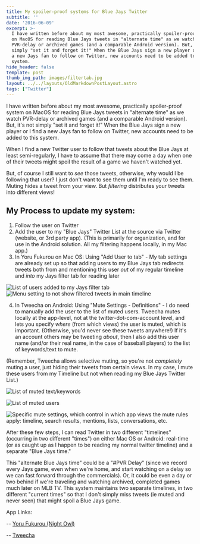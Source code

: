 ```yaml
---
title: My spoiler-proof systems for Blue Jays Twitter
subtitle: ''
date: '2016-06-09'
excerpt: >-
  I have written before about my most awesome, practically spoiler-proof system
  on MacOS for reading Blue Jays tweets in "alternate time" as we watch
  PVR-delay or archived games (and a comparable Android version). But, it's not
  simply "set it and forget it!" When the Blue Jays sign a new player or I find
  a new Jays fan to follow on Twitter, new accounts need to be added to this
  system.
hide_header: false
template: post
thumb_img_path: images/filtertab.jpg
layout: ../../layouts/OldMarkdownPostLayout.astro
tags: ["Twitter"]
---
```

I have written before about my most awesome, practically spoiler-proof system on MacOS for reading Blue Jays tweets in "alternate time" as we watch PVR-delay or archived games (and a comparable Android version). But, it's not simply "set it and forget it!" When the Blue Jays sign a new player or I find a new Jays fan to follow on Twitter, new accounts need to be added to this system.

When I find a new Twitter user to follow that tweets about the Blue Jays at least semi-regularly, I have to assume that there may come a day when one of their tweets might spoil the result of a game we haven't watched yet.

But, of course I still want to *see* those tweets, otherwise, why would I be following that user? I just don't want to see them until I'm ready to see them. Muting hides a tweet from your view. But *filtering* distributes your tweets into different views!  

## My Process to update my system:


1. Follow the user on Twitter
2. Add the user to my "Blue Jays" Twitter List at the source via Twitter (website, or 3rd party app). (This is primarily for organization, and for use in the Android solution. All my filtering happens locally, in my Mac app.)
3. In Yoru Fukurou on Mac OS: Using "Add User to tab" - My tab settings are already set up so that adding users to my Blue Jays tab redirects tweets both from and mentioning this user *out* of my regular timeline and *into* my Jays filter tab for reading later

![List of users added to my Jays filter tab](https://lh3.googleusercontent.com/pw/AM-JKLUEnPnN4pqBE4a59jbeRyA6Vbr2DtK5Vkl9GFlLcpva83DP9u4CrzZPaOvv4r1fMZJ8CAwrxp8RiovmL-YYJo6kU5_Q3ktGbRMK-kDyxEXUx_1ufCDELMslJ89s5kUU8D9F3nIFs8YI66lPczhj7GyNMg=w1360-h313-no?.jpg)
![Menu setting to not show filtered tweets in main timeline](https://lh3.googleusercontent.com/pw/AM-JKLVRzNiJU2k21s6_bmX_S9TDpLVHF5K7H9GbMVuihMCEstJPbFsENViAVBCnnSi5BBcS-5QE4O8NIRjVpSxDfu3yBP2PR1f1Et1a_8dYeTo0Q1TahU05ozl4lR2FwT79ap8LVP5xtNxr6T_hZwTPOJsZUw=w1365-h512-no?.jpg)

4. In Tweecha on Android: Using "Mute Settings - Definitions" - I do need to manually add the user to the list of muted users. Tweecha mutes locally at the app-level, not at the twitter-dot-com-account level, and lets you specify *where* (from which views) the user is muted, which is important. (Otherwise, you'd never see these tweets anywhere!) If it's an account others may be tweeting *about*, then I also add this user name (and/or their real name, in the case of baseball players) to the list of keywords/text to mute.     


(Remember, Tweecha allows selective muting, so you're not *completely* muting a user, just hiding their tweets from certain views. In my case, I mute these users from my Timeline but not when reading my Blue Jays Twitter List.)

![List of muted text/keywords](https://lh3.googleusercontent.com/pw/AM-JKLVOLd6qJcyB02zhNbexwd4Z2u4y4ljEaIrvswy7jSsfTQXeGZQGksBtSIWuJ9uVXKRiofvvxIVhBbtrdm6KUi073UXqW5_LvbVdo14oDdzJ6dH9nMEQpsyGNeYTO81PHHDBAjbpgYVIr2LqczbAjatGxw=w250-no?.jpg)

![List of muted users](https://lh3.googleusercontent.com/pw/AM-JKLVIIJqetl7GWtgKDd9TW4PKsPSjPq2gBjIJPOaVMUQv7oJpraplJCv5grEddS5eASjb-cnl9h3vs7Js9Fk3Xqgyjz9ivgVNqKLIrlaU_5Q-KAgIV9UF9C1wrd2js4xP9lBpFAh7kBguvsLCyXUyxOU3IQ=w250-no?.jpg)

![Specific mute settings, which control in which app views the mute rules apply: timeline, search results, mentions, lists, conversations, etc.](https://lh3.googleusercontent.com/pw/AM-JKLWi9WPz9nnP4bU5-0U-fpQzxcEwqQz5-aPpeDoNE_PCNBK-ZlS6sKjzjTfpiSPfHCYWAyOjb8ccX8Whqfkzg5K0pcMlLoLFP7BwIr3BDZ5HLHwAHxN1KfcU-kgzmfN4hvmdBDXC4yj-5faglxe9l-cOcg=w250-no?.jpg)

After these few steps, I can read Twitter in two different "timelines" (occurring in two different "times") on either Mac OS or Android: real-time (or as caught up as I happen to be reading my normal twitter timeline) and a separate "Blue Jays time."

This "alternate Blue Jays time" could be a "#PVR Delay" (since we record every Jays game, even when we're home, and start watching on a delay so we can fast forward through the commercials). Or, it could be even a day or two behind if we're traveling and watching archived, completed games much later on MLB TV. This system maintains two separate timelines, in two different "current times" so that I don't simply miss tweets (ie muted and never seen) that might spoil a Blue Jays game.

App Links:

-- [Yoru Fukurou (Night Owl)](https://sites.google.com/site/yorufukurou/home-en)

-- [Tweecha](https://play.google.com/store/apps/details?id=net.sinproject.android.tweecha)